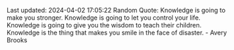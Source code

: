 Last updated: 2024-04-02 17:05:22
Random Quote: Knowledge is going to make you stronger. Knowledge is going to let you control your life. Knowledge is going to give you the wisdom to teach their children. Knowledge is the thing that makes you smile in the face of disaster. - Avery Brooks
